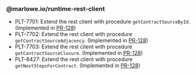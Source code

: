 ### @marlowe.io/runtime-rest-client

- PLT-7701: Extend the rest client with procedure `getContractSourceById`. (Implemented in [PR-128](https://github.com/input-output-hk/marlowe-ts-sdk/pull/128))
- PLT-7702: Extend the rest client with procedure `getContractSourceAdjacency`. (Implemented in [PR-128](https://github.com/input-output-hk/marlowe-ts-sdk/pull/128))
- PLT-7703: Extend the rest client with procedure `getContractSourceClosure`. (Implemented in [PR-128](https://github.com/input-output-hk/marlowe-ts-sdk/pull/128))
- PLT-8427: Extend the rest client with procedure `getNextStepsForContract`. (Implemented in [PR-128](https://github.com/input-output-hk/marlowe-ts-sdk/pull/128))
